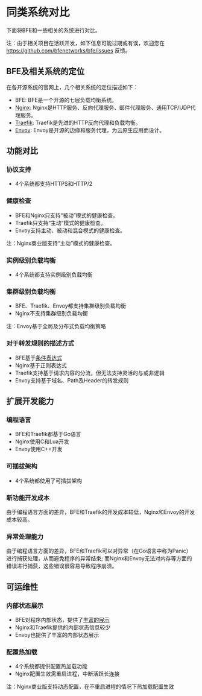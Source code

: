 # 同类系统对比

下面将BFE和一些相关的系统进行对比。

注：由于相关项目在活跃开发，如下信息可能过期或有误，欢迎您在 https://github.com/bfenetworks/bfe/issues 反馈。

## BFE及相关系统的定位

在各开源系统的官网上，几个相关系统的定位描述如下：

+ BFE: BFE是一个开源的七层负载均衡系统。
+ [Nginx](http://nginx.org/en/): Nginx是HTTP服务、反向代理服务、邮件代理服务、通用TCP/UDP代理服务。
+ [Traefik](https://github.com/containous/traefik): Traefik是先进的HTTP反向代理和负载均衡。
+ [Envoy](https://www.envoyproxy.io/): Envoy是开源的边缘和服务代理，为云原生应用而设计。

## 功能对比

### 协议支持

+ 4个系统都支持HTTPS和HTTP/2

### 健康检查

+ BFE和Nginx只支持“被动”模式的健康检查。
+ Traefik只支持“主动”模式的健康检查。
+ Envoy支持主动、被动和混合模式的健康检查。

注：Nginx商业版支持“主动”模式的健康检查。

### 实例级别负载均衡

+ 4个系统都支持实例级别负载均衡

### 集群级别负载均衡

+ BFE、Traefik、Envoy都支持集群级别负载均衡
+ Nginx不支持集群级别负载均衡

注：Envoy基于全局及分布式负载均衡策略

### 对于转发规则的描述方式

+ BFE基于[条件表达式](../condition/condition_grammar.md)
+ Nginx基于正则表达式
+ Traefik支持基于请求内容的分流，但无法支持灵活的与或非逻辑
+ Envoy支持基于域名、Path及Header的转发规则

## 扩展开发能力

### 编程语言

+ BFE和Traefik都基于Go语言
+ Nginx使用C和Lua开发
+ Envoy使用C++开发

### 可插拔架构

+ 4个系统都使用了可插拔架构

### 新功能开发成本

由于编程语言方面的差异，BFE和Traefik的开发成本较低，Nginx和Envoy的开发成本较高。

### 异常处理能力

由于编程语言方面的差异，BFE和Traefik可以对异常（在Go语言中称为Panic）进行捕获处理，从而避免程序的异常结束; 而Nginx和Envoy无法对内存等方面的错误进行捕获，这些错误很容易导致程序崩溃。

## 可运维性

### 内部状态展示

+ BFE对程序内部状态，提供了[丰富的展示](../operation/monitor.md)
+ Nginx和Traefik提供的内部状态信息较少
+ Envoy也提供了丰富的内部状态展示

### 配置热加载

+ 4个系统都提供配置热加载功能
+ Nginx配置生效需重启进程，中断活跃长连接

注：Nginx商业版支持动态配置，在不重启进程的情况下热加载配置生效



